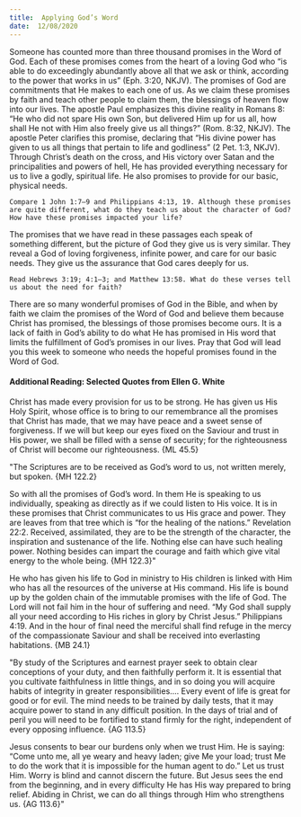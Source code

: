 ```yaml
---
title:  Applying God’s Word
date:  12/08/2020
---
```


Someone has counted more than three thousand promises in the Word of God. Each of these promises comes from the heart of a loving God who “is able to do exceedingly abundantly above all that we ask or think, according to the power that works in us” (Eph. 3:20, NKJV). The promises of God are commitments that He makes to each one of us. As we claim these promises by faith and teach other people to claim them, the blessings of heaven flow into our lives. The apostle Paul emphasizes this divine reality in Romans 8: “He who did not spare His own Son, but delivered Him up for us all, how shall He not with Him also freely give us all things?” (Rom. 8:32, NKJV). The apostle Peter clarifies this promise, declaring that “His divine power has given to us all things that pertain to life and godliness” (2 Pet. 1:3, NKJV). Through Christ’s death on the cross, and His victory over Satan and the principalities and powers of hell, He has provided everything necessary for us to live a godly, spiritual life. He also promises to provide for our basic, physical needs.

`Compare 1 John 1:7–9 and Philippians 4:13, 19. Although these promises are quite different, what do they teach us about the character of God? How have these promises impacted your life?`

The promises that we have read in these passages each speak of something different, but the picture of God they give us is very similar. They reveal a God of loving forgiveness, infinite power, and care for our basic needs. They give us the assurance that God cares deeply for us.

`Read Hebrews 3:19; 4:1–3; and Matthew 13:58. What do these verses tell us about the need for faith?`

There are so many wonderful promises of God in the Bible, and when by faith we claim the promises of the Word of God and believe them because Christ has promised, the blessings of those promises become ours. It is a lack of faith in God’s ability to do what He has promised in His word that limits the fulfillment of God’s promises in our lives. Pray that God will lead you this week to someone who needs the hopeful promises found in the Word of God.

#### Additional Reading: Selected Quotes from Ellen G. White

Christ has made every provision for us to be strong. He has given us His Holy Spirit, whose office is to bring to our remembrance all the promises that Christ has made, that we may have peace and a sweet sense of forgiveness. If we will but keep our eyes fixed on the Saviour and trust in His power, we shall be filled with a sense of security; for the righteousness of Christ will become our righteousness. {ML 45.5}

"The Scriptures are to be received as God’s word to us, not written merely, but spoken. {MH 122.2}

So with all the promises of God’s word. In them He is speaking to us individually, speaking as directly as if we could listen to His voice. It is in these promises that Christ communicates to us His grace and power. They are leaves from that tree which is “for the healing of the nations.” Revelation 22:2. Received, assimilated, they are to be the strength of the character, the inspiration and sustenance of the life. Nothing else can have such healing power. Nothing besides can impart the courage and faith which give vital energy to the whole being. {MH 122.3}"

He who has given his life to God in ministry to His children is linked with Him who has all the resources of the universe at His command. His life is bound up by the golden chain of the immutable promises with the life of God. The Lord will not fail him in the hour of suffering and need. “My God shall supply all your need according to His riches in glory by Christ Jesus.” Philippians 4:19. And in the hour of final need the merciful shall find refuge in the mercy of the compassionate Saviour and shall be received into everlasting habitations. {MB 24.1}

"By study of the Scriptures and earnest prayer seek to obtain clear conceptions of your duty, and then faithfully perform it. It is essential that you cultivate faithfulness in little things, and in so doing you will acquire habits of integrity in greater responsibilities.... Every event of life is great for good or for evil. The mind needs to be trained by daily tests, that it may acquire power to stand in any difficult position. In the days of trial and of peril you will need to be fortified to stand firmly for the right, independent of every opposing influence. {AG 113.5}

Jesus consents to bear our burdens only when we trust Him. He is saying: “Come unto me, all ye weary and heavy laden; give Me your load; trust Me to do the work that it is impossible for the human agent to do.” Let us trust Him. Worry is blind and cannot discern the future. But Jesus sees the end from the beginning, and in every difficulty He has His way prepared to bring relief. Abiding in Christ, we can do all things through Him who strengthens us. {AG 113.6}"